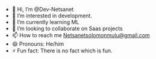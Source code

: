 - 👋 Hi, I’m @Dev-Netsanet
- 👀 I’m interested in development.
- 🌱 I’m currently learning ML
- 💞️ I’m looking to collaborate on Saas projects
- 📫 How to reach me Netsanetsolomonmulu@gmail.com
- 😄 Pronouns: He/him
- ⚡ Fun fact: There is no fact which is fun.

<!---
Dev-Netsanet/Dev-Netsanet is a ✨ special ✨ repository because its `README.md` (this file) appears on your GitHub profile.
You can click the Preview link to take a look at your changes.
--->
